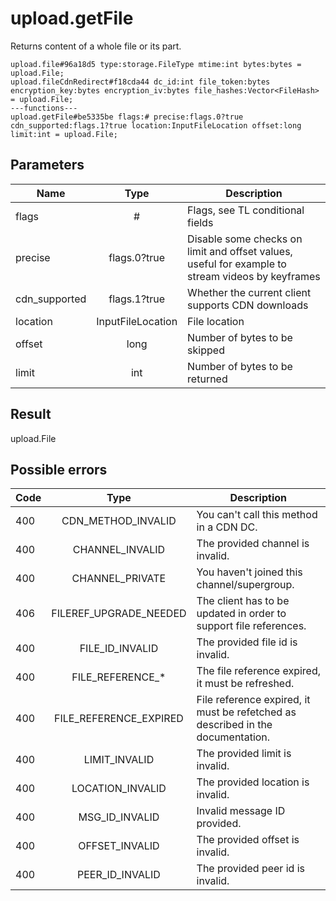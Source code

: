 # upload.getFile
Returns content of a whole file or its part.

```
upload.file#96a18d5 type:storage.FileType mtime:int bytes:bytes = upload.File;
upload.fileCdnRedirect#f18cda44 dc_id:int file_token:bytes encryption_key:bytes encryption_iv:bytes file_hashes:Vector<FileHash> = upload.File;
---functions---
upload.getFile#be5335be flags:# precise:flags.0?true cdn_supported:flags.1?true location:InputFileLocation offset:long limit:int = upload.File;
```

## Parameters
| Name | Type | Description |
| ---- | :----: | ----------- |
| flags | # | Flags, see TL conditional fields |
| precise | flags.0?true | Disable some checks on limit and offset values, useful for example to stream videos by keyframes |
| cdn_supported | flags.1?true | Whether the current client supports CDN downloads |
| location | InputFileLocation | File location |
| offset | long | Number of bytes to be skipped |
| limit | int | Number of bytes to be returned |


## Result
upload.File

## Possible errors
| Code | Type | Description |
| ---- | :----: | ----------- |
| 400 | CDN_METHOD_INVALID | You can't call this method in a CDN DC. |
| 400 | CHANNEL_INVALID | The provided channel is invalid. |
| 400 | CHANNEL_PRIVATE | You haven't joined this channel/supergroup. |
| 406 | FILEREF_UPGRADE_NEEDED | The client has to be updated in order to support file references. |
| 400 | FILE_ID_INVALID | The provided file id is invalid. |
| 400 | FILE_REFERENCE_* | The file reference expired, it must be refreshed. |
| 400 | FILE_REFERENCE_EXPIRED | File reference expired, it must be refetched as described in the documentation. |
| 400 | LIMIT_INVALID | The provided limit is invalid. |
| 400 | LOCATION_INVALID | The provided location is invalid. |
| 400 | MSG_ID_INVALID | Invalid message ID provided. |
| 400 | OFFSET_INVALID | The provided offset is invalid. |
| 400 | PEER_ID_INVALID | The provided peer id is invalid. |

